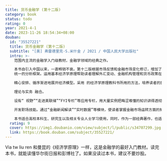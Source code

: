 ```yaml
---
title: 货币金融学 (第十二版)
category: book
status: todo
rating: 0
year: 2021-4-1
date: 2023-11-26 18:54:34+08:00
douban:
  id: "35527221"
  title: 货币金融学 (第十二版)
  subtitle: "[美] 弗雷德里克·S.米什金 / 2021 / 中国人民大学出版社"
  intro: >-
    范围内主流的金融学入门级教材，金融学领域的经典之作。

    本书自引入中国以来，一直畅销不衰。第十二版根据市场反馈和金融市场变化修订，增加了新的小节、专栏和应用，保证内容的与时俱进。虽然本书做了较大修订，但第十二版依旧保留了金融学专业畅销书的基本品质，其特点如下：
    统一的分析框架。运用基本经济学原理帮助读者理解外汇变动、金融机构管理和货币政策在经济中的作用。

    精心安排、循序渐进地展开经济模型。采用 的经济学原理教科书所用的方法，培养读者的批判性思维能力。

    理论与实务 融合。

    设有“ 视野”“走进美联储”“FYI专栏”等应用专栏，用大量实例把晦涩难懂的知识讲得透彻明了，全面生动地分析金融领域的实际问题。

    开发职场技能。通过“金融新闻解读”“实时数据”等模块，使读者掌握金融市场运转方面的知识，从而为自己或所服务的公司做出 好的投资决策。

    本书适合高校本科生、研究生以及相关专业人士学习使用，同时，作为一部经典著作，也适合需要系统了解、掌握金融知识的一般读者阅读和参考。
  rating: 9
  cover: https://img1.doubanio.com/view/subject/l/public/s34707299.jpg
  link: https://book.douban.com/subject/35527221/
---
```


Via tw liu ren 和曼昆的《经济学原理》一样，这是金融学的最好入门教材。读完本书，就能读懂华尔街日报和彭博社了。如果没读过本书，建议不要炒股。
